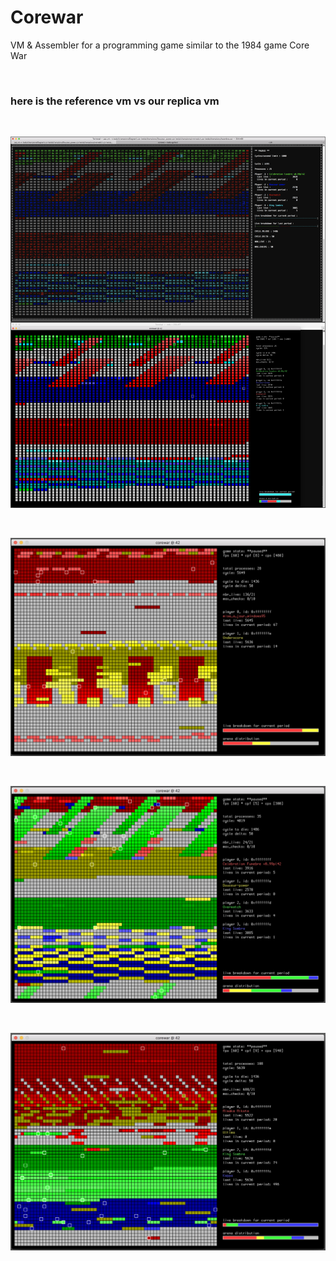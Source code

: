 # Corewar
VM &amp; Assembler for a programming game similar to the 1984 game Core War

<br />

### here is the reference vm   vs   our replica vm

<br />

![corewar screenshot 1](screenshots/combined.png)

<br />

![corewar screenshot 2](screenshots/img1.png)

<br />

![corewar screenshot 2](screenshots/img2.png)

<br />

![corewar screenshot 3](screenshots/img3.png)
